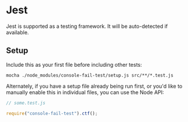 # Jest

Jest is supported as a testing framework.
It will be auto-detected if available.

## Setup

Include this as your first file before including other tests:

```shell
mocha ./node_modules/console-fail-test/setup.js src/**/*.test.js
```

Alternately, if you have a setup file already being run first, or you'd like to manually enable this in individual files, you can use the Node API:

```js
// some.test.js

require("console-fail-test").ctf();
```
